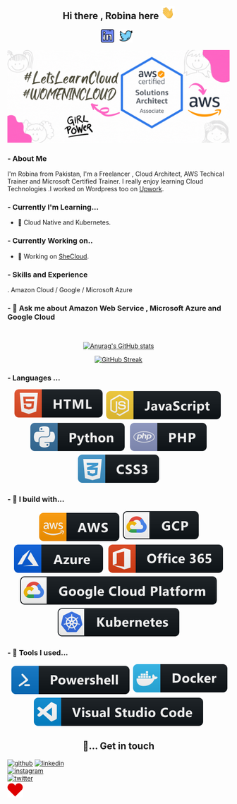 <div align="center"> <h2 align="center">Hi there , Robina here <img src="hi.gif" height="30" width="30"> </h2></div>
<p align='center'>
   <a href="https://www.linkedin.com/in/robina-mallah/"><img height="30" src="https://raw.githubusercontent.com/8bithemant/8bithemant/master/linkedin.png?raw=true"></a>&nbsp;&nbsp;
<a href="https://twitter.com/robinamirbahar"><img height="30" src="https://raw.githubusercontent.com/8bithemant/8bithemant/master/twitter.png?raw=true"></a>&nbsp;&nbsp;

 </p>


<p align='center'>
<img align="center"><img src="welcomebannergif.gif">
</p>

### - About Me
I'm Robina from Pakistan, I'm a Freelancer , Cloud Architect, AWS Techical Trainer and Microsoft Certified Trainer. I really enjoy learning Cloud Technologies .I worked on Wordpress too on [Upwork](https://www.upwork.com). 

### - Currently I'm Learning...
- 🌱 Cloud Native and Kubernetes.

### - Currently Working on..
- 🔭 Working on [SheCloud](https://github.com/SheCloud). 


### - Skills and Experience
. Amazon Cloud / Google / Microsoft Azure


### - 💬 Ask me about Amazon Web Service , Microsoft Azure and Google Cloud
<br />

<div align="center">
   
[![Anurag's GitHub stats](https://github-readme-stats.vercel.app/api?username=robinamirbahar)](https://github.com/anuraghazra/github-readme-stats)
    
[![GitHub Streak](https://github-readme-streak-stats.herokuapp.com/?user=robinamirbahar)](https://git.io/streak-stats)
   
</div>
   
### - Languages ...
<p align="center">
   
 
   <img src="https://github.com/MikeCodesDotNET/ColoredBadges/blob/master/svg/dev/languages/html.svg" alt="HTML" style="vertical-align:top margin:6px 4px">  
  <img src="https://github.com/MikeCodesDotNET/ColoredBadges/blob/master/svg/dev/languages/js.svg" alt="js" style="vertical-align:top; margin:4px">
  <img src="https://raw.githubusercontent.com/8bithemant/8bithemant/master/svg/dev/languages/python.svg" alt="python" style="vertical-align:top; margin:4px">
  <img src="https://github.com/MikeCodesDotNET/ColoredBadges/blob/master/svg/dev/languages/php.svg" alt="php" style="vertical-align:top; margin:4px">
    <img src="https://github.com/MikeCodesDotNET/ColoredBadges/blob/master/svg/dev/languages/css3.svg" alt="css3" style="vertical-align:top; margin:4px">
</p>


### - 🚧 I build with...
<p align="center">
   <img src="https://github.com/MikeCodesDotNET/ColoredBadges/blob/master/svg/dev/services/aws.svg" alt="AWS" style="vertical-align:top; margin:4px">
   <img src="https://github.com/MikeCodesDotNET/ColoredBadges/blob/master/svg/dev/services/gcp.svg" alt="GCP" style="vertical-align:top margin:6px 4px">  
  <img src="https://github.com/MikeCodesDotNET/ColoredBadges/blob/master/svg/dev/services/azure.svg" alt="azure" style="vertical-align:top; margin:4px">
  <img src="https://github.com/MikeCodesDotNET/ColoredBadges/blob/master/svg/dev/services/office_365.svg" alt="m365" style="vertical-align:top; margin:4px">
   <img src="https://github.com/MikeCodesDotNET/ColoredBadges/blob/master/svg/dev/services/google_cloud_platform.svg" alt="GCP" style="vertical-align:top; margin:4px">
   <img src="https://github.com/MikeCodesDotNET/ColoredBadges/blob/master/svg/dev/services/kubernetes.svg" alt="KB" style="vertical-align:top; margin:4px">
</p>

### - 🔭 Tools I used...
<p align="center">
    <img src="https://github.com/MikeCodesDotNET/ColoredBadges/blob/master/svg/dev/tools/powershell.svg" alt="powershell" style="vertical-align:top; margin:4px">
   <img src="https://github.com/MikeCodesDotNET/ColoredBadges/blob/master/svg/dev/tools/docker.svg" alt="Docker" style="vertical-align:top margin:6px 4px">  
  <img src="https://github.com/MikeCodesDotNET/ColoredBadges/blob/master/svg/dev/tools/visualstudio_code.svg" alt="visual" style="vertical-align:top; margin:4px">
 </p>

<h2 align="center">💬... Get in touch </h2>

[<img src='https://cdn.jsdelivr.net/npm/simple-icons@3.0.1/icons/github.svg' alt='github' height='40' >](https://github.com/robinamirbahar)
[<img src='https://cdn.jsdelivr.net/npm/simple-icons@3.0.1/icons/linkedin.svg' alt='linkedin' height='40'>](https://www.linkedin.com/in/robina-mallah/)  
[<img src='https://cdn.jsdelivr.net/npm/simple-icons@3.0.1/icons/instagram.svg' alt='instagram' height='40'>](https://www.instagram.com/she.cloud/)  
[<img src='https://cdn.jsdelivr.net/npm/simple-icons@3.0.1/icons/twitter.svg' alt='twitter' height='40'>](https://twitter.com/robinamirbahar)  
<a href='https://docs.github.com/en/github/supporting-the-open-source-community-with-github-sponsors'><img src='https://raw.githubusercontent.com/acervenky/animated-github-badges/master/assets/sponsorbadge.gif' width='35' height='35'></a> 



